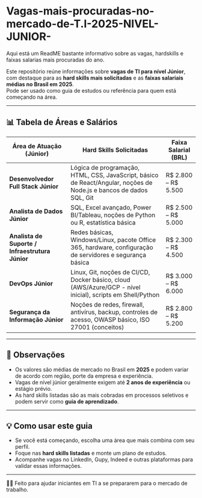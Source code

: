 # Vagas-mais-procuradas-no-mercado-de-T.I-2025-NIVEL-JUNIOR-
Aqui está um ReadME bastante informativo sobre as vagas, hardskills e faixas salarias mais procuradas do ano.



Este repositório reúne informações sobre **vagas de TI para nível Júnior**, com destaque para as **hard skills mais solicitadas** e as **faixas salariais médias no Brasil em 2025**.  
Pode ser usado como guia de estudos ou referência para quem está começando na área.  

---

## 📊 Tabela de Áreas e Salários

| Área de Atuação (Júnior) | Hard Skills Solicitadas | Faixa Salarial (BRL) |
|--------------------------|--------------------------|-----------------------|
| **Desenvolvedor Full Stack Júnior** | Lógica de programação, HTML, CSS, JavaScript, básico de React/Angular, noções de Node.js e bancos de dados SQL, Git | R$ 2.800 – R$ 5.500 |
| **Analista de Dados Júnior** | SQL, Excel avançado, Power BI/Tableau, noções de Python ou R, estatística básica | R$ 2.500 – R$ 5.000 |
| **Analista de Suporte / Infraestrutura Júnior** | Redes básicas, Windows/Linux, pacote Office 365, hardware, configuração de servidores e segurança básica | R$ 2.300 – R$ 4.500 |
| **DevOps Júnior** | Linux, Git, noções de CI/CD, Docker básico, cloud (AWS/Azure/GCP - nível inicial), scripts em Shell/Python | R$ 3.000 – R$ 6.000 |
| **Segurança da Informação Júnior** | Noções de redes, firewall, antivírus, backup, controles de acesso, OWASP básico, ISO 27001 (conceitos) | R$ 2.800 – R$ 5.200 |

---

## 📌 Observações
- Os valores são médias de mercado no Brasil em **2025** e podem variar de acordo com região, porte da empresa e experiência.  
- Vagas de nível júnior geralmente exigem até **2 anos de experiência** ou estágio prévio.  
- As hard skills listadas são as mais cobradas em processos seletivos e podem servir como **guia de aprendizado**.  

---

## 💡 Como usar este guia
- Se você está começando, escolha uma área que mais combina com seu perfil.  
- Foque nas **hard skills listadas** e monte um plano de estudos.  
- Acompanhe vagas no LinkedIn, Gupy, Indeed e outras plataformas para validar essas informações.  

---

👨‍💻 Feito para ajudar iniciantes em TI a se prepararem para o mercado de trabalho.  
